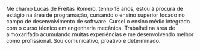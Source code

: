 Me chamo Lucas de Freitas Romero, tenho 18 anos, estou à procura de estágio na área de programação, cursando o ensino superior focado no campo de desenvolvimento de software.
Cursei o ensino médio integrado com o curso técnico em engenharia mecânica.
Trabalhei na área de almoxarifado acumulando muitas experiências e me desenvolvendo melhor como profissional.
Sou comunicativo, proativo e determinado.
